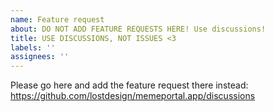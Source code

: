 ```yaml
---
name: Feature request
about: DO NOT ADD FEATURE REQUESTS HERE! Use discussions!
title: USE DISCUSSIONS, NOT ISSUES <3
labels: ''
assignees: ''
---
```


Please go here and add the feature request there instead: https://github.com/lostdesign/memeportal.app/discussions
